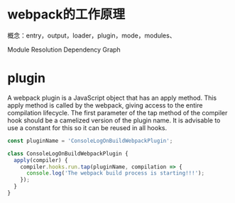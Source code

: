 # webpack的工作原理
概念：entry，output，loader，plugin，mode，modules、

Module Resolution
Dependency Graph

# plugin
A webpack plugin is a JavaScript object that has an apply method.
This apply method is called by the webpack, giving access to the entire compilation lifecycle.
The first parameter of the tap method of the compiler hook should be a camelized version of the plugin name.
It is advisable to use a constant for this so it can be reused in all hooks.


```js
const pluginName = 'ConsoleLogOnBuildWebpackPlugin';

class ConsoleLogOnBuildWebpackPlugin {
  apply(compiler) {
    compiler.hooks.run.tap(pluginName, compilation => {
      console.log('The webpack build process is starting!!!');
    });
  }
}
```